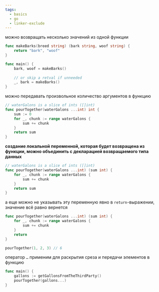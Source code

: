 ```yaml
---
tags:
  - basics
  - go
  - linker-exclude
---
```

можно возвращать несколько значений из одной функции

```Go
func makeBarks(breed string) (bark string, woof string) {
	return "bark", "woof"
}

func main() {
	bark, woof = makeBarks()
	
	// or skip a retval if unneeded
	_, bark = makeBarks()
}
```

можно передавать произвольное количество аргументов в функцию

```Go
// waterGalons is a slice of ints ([]int)
func pourTogether(waterGalons ...int) int {
	sum := 0
	for _, chunk := range waterGalons {
		sum += chunk
	}
	return sum
}
```

**создание локальной переменной, которая будет возвращена из функции, можно объединить с декларацией возвращаемого типа данных**

```Go
// waterGalons is a slice of ints ([]int)
func pourTogether(waterGalons ...int) (sum int) {
	for _, chunk := range waterGalons {
		sum += chunk
	}
	return sum
}
```

а еще можно не указывать эту переменную явно в `return`-выражении, значение всё равно вернется

```Go
func pourTogether(waterGalons ...int) (sum int) {
	for _, chunk := range waterGalons {
		sum += chunk
	}
	return
}

pourTogether(1, 2, 3) // 6
```

оператор `…` применим для раскрытия среза и передачи элементов в функцию

```Go
func main() {
	gallons := getGallonsFromTheThirdParty()
	pourTogether(gallons...)
}
```